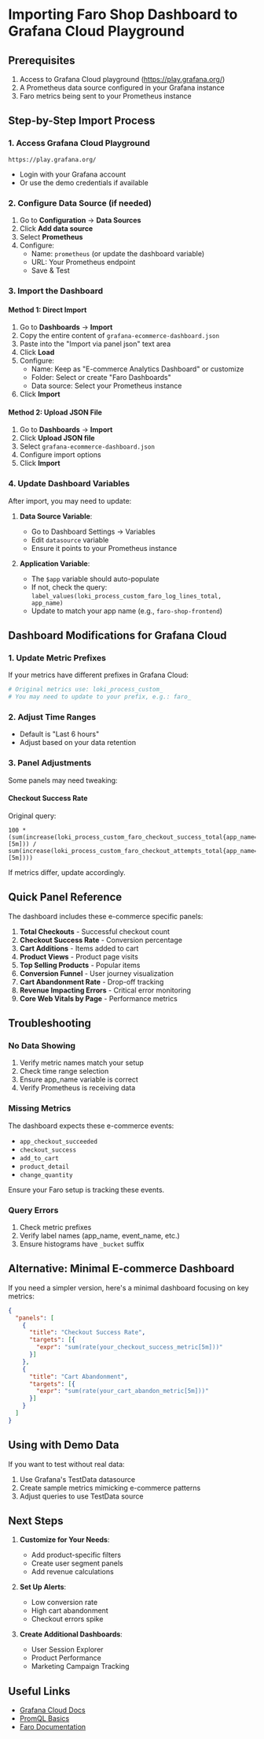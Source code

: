 # Importing Faro Shop Dashboard to Grafana Cloud Playground

## Prerequisites
1. Access to Grafana Cloud playground (https://play.grafana.org/)
2. A Prometheus data source configured in your Grafana instance
3. Faro metrics being sent to your Prometheus instance

## Step-by-Step Import Process

### 1. Access Grafana Cloud Playground
```
https://play.grafana.org/
```
- Login with your Grafana account
- Or use the demo credentials if available

### 2. Configure Data Source (if needed)
1. Go to **Configuration** → **Data Sources**
2. Click **Add data source**
3. Select **Prometheus**
4. Configure:
   - Name: `prometheus` (or update the dashboard variable)
   - URL: Your Prometheus endpoint
   - Save & Test

### 3. Import the Dashboard

#### Method 1: Direct Import
1. Go to **Dashboards** → **Import**
2. Copy the entire content of `grafana-ecommerce-dashboard.json`
3. Paste into the "Import via panel json" text area
4. Click **Load**
5. Configure:
   - Name: Keep as "E-commerce Analytics Dashboard" or customize
   - Folder: Select or create "Faro Dashboards"
   - Data source: Select your Prometheus instance
6. Click **Import**

#### Method 2: Upload JSON File
1. Go to **Dashboards** → **Import**
2. Click **Upload JSON file**
3. Select `grafana-ecommerce-dashboard.json`
4. Configure import options
5. Click **Import**

### 4. Update Dashboard Variables
After import, you may need to update:

1. **Data Source Variable**:
   - Go to Dashboard Settings → Variables
   - Edit `datasource` variable
   - Ensure it points to your Prometheus instance

2. **Application Variable**:
   - The `$app` variable should auto-populate
   - If not, check the query: `label_values(loki_process_custom_faro_log_lines_total, app_name)`
   - Update to match your app name (e.g., `faro-shop-frontend`)

## Dashboard Modifications for Grafana Cloud

### 1. Update Metric Prefixes
If your metrics have different prefixes in Grafana Cloud:

```bash
# Original metrics use: loki_process_custom_
# You may need to update to your prefix, e.g.: faro_
```

### 2. Adjust Time Ranges
- Default is "Last 6 hours"
- Adjust based on your data retention

### 3. Panel Adjustments
Some panels may need tweaking:

#### Checkout Success Rate
Original query:
```promql
100 * (sum(increase(loki_process_custom_faro_checkout_success_total{app_name="$app"}[5m])) / sum(increase(loki_process_custom_faro_checkout_attempts_total{app_name="$app"}[5m])))
```

If metrics differ, update accordingly.

## Quick Panel Reference

The dashboard includes these e-commerce specific panels:
1. **Total Checkouts** - Successful checkout count
2. **Checkout Success Rate** - Conversion percentage
3. **Cart Additions** - Items added to cart
4. **Product Views** - Product page visits
5. **Top Selling Products** - Popular items
6. **Conversion Funnel** - User journey visualization
7. **Cart Abandonment Rate** - Drop-off tracking
8. **Revenue Impacting Errors** - Critical error monitoring
9. **Core Web Vitals by Page** - Performance metrics

## Troubleshooting

### No Data Showing
1. Verify metric names match your setup
2. Check time range selection
3. Ensure app_name variable is correct
4. Verify Prometheus is receiving data

### Missing Metrics
The dashboard expects these e-commerce events:
- `app_checkout_succeeded`
- `checkout_success`
- `add_to_cart`
- `product_detail`
- `change_quantity`

Ensure your Faro setup is tracking these events.

### Query Errors
1. Check metric prefixes
2. Verify label names (app_name, event_name, etc.)
3. Ensure histograms have `_bucket` suffix

## Alternative: Minimal E-commerce Dashboard

If you need a simpler version, here's a minimal dashboard focusing on key metrics:

```json
{
  "panels": [
    {
      "title": "Checkout Success Rate",
      "targets": [{
        "expr": "sum(rate(your_checkout_success_metric[5m]))"
      }]
    },
    {
      "title": "Cart Abandonment",
      "targets": [{
        "expr": "sum(rate(your_cart_abandon_metric[5m]))"
      }]
    }
  ]
}
```

## Using with Demo Data

If you want to test without real data:
1. Use Grafana's TestData datasource
2. Create sample metrics mimicking e-commerce patterns
3. Adjust queries to use TestData source

## Next Steps

1. **Customize for Your Needs**:
   - Add product-specific filters
   - Create user segment panels
   - Add revenue calculations

2. **Set Up Alerts**:
   - Low conversion rate
   - High cart abandonment
   - Checkout errors spike

3. **Create Additional Dashboards**:
   - User Session Explorer
   - Product Performance
   - Marketing Campaign Tracking

## Useful Links
- [Grafana Cloud Docs](https://grafana.com/docs/grafana-cloud/)
- [PromQL Basics](https://prometheus.io/docs/prometheus/latest/querying/basics/)
- [Faro Documentation](https://grafana.com/docs/alloy/latest/reference/components/faro.receiver/)

